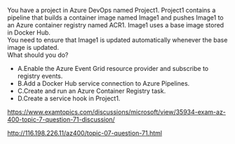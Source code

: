 You have a project in Azure DevOps named Project1. Project1 contains a pipeline that builds a container image named Image1 and pushes Image1 to an Azure container registry named ACR1. Image1 uses a base image stored in Docker Hub.<br/>You need to ensure that Image1 is updated automatically whenever the base image is updated.<br/>What should you do?<br/><ul><li class="multi-choice-item"><span class="multi-choice-letter" data-choice-letter="A">A.</span>Enable the Azure Event Grid resource provider and subscribe to registry events.</li><li class="multi-choice-item"><span class="multi-choice-letter" data-choice-letter="B">B.</span>Add a Docker Hub service connection to Azure Pipelines.</li><li class="multi-choice-item correct-hidden"><span class="multi-choice-letter" data-choice-letter="C">C.</span>Create and run an Azure Container Registry task.</li><li class="multi-choice-item"><span class="multi-choice-letter" data-choice-letter="D">D.</span>Create a service hook in Project1.</li></ul><p><a href="https://www.examtopics.com/discussions/microsoft/view/35934-exam-az-400-topic-7-question-71-discussion/">https://www.examtopics.com/discussions/microsoft/view/35934-exam-az-400-topic-7-question-71-discussion/</a></p><p><a href="http://116.198.226.11/az400/topic-07-question-71.html">http://116.198.226.11/az400/topic-07-question-71.html</a></p><script src="https://giscus.app/client.js"                    data-repo="azsamples/az204"                    data-repo-id="R_kgDOMRXzDQ"                    data-category="General"                    data-category-id="DIC_kwDOMRXzDc4Cgi27"                    data-mapping="pathname"                    data-strict="0"                    data-reactions-enabled="0"                    data-emit-metadata="0"                    data-input-position="bottom"                    data-theme="preferred_color_scheme"                    data-lang="en"                    crossorigin="anonymous"                    async>                    </script>